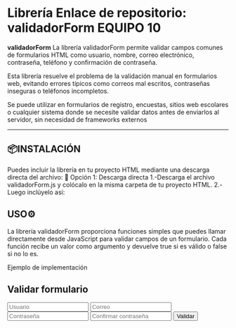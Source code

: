 # Librería Enlace de repositorio: validadorForm EQUIPO 10


**validadorForm** La librería validadorForm permite validar campos comunes de formularios HTML como usuario, nombre, correo electrónico, contraseña, teléfono y confirmación de contraseña.

Esta librería resuelve el problema de la validación manual en formularios web, evitando errores típicos como correos mal escritos, contraseñas inseguras o teléfonos incompletos.

Se puede utilizar en formularios de registro, encuestas, sitios web escolares o cualquier sistema donde se necesite validar datos antes de enviarlos al servidor, sin necesidad de frameworks externos

---

## 📦INSTALACIÓN
Puedes incluir la librería en tu proyecto HTML mediante una descarga directa del archivo:
🔹 Opción 1: Descarga directa
1.-Descarga el archivo validadorForm.js y colócalo en la misma carpeta de tu proyecto HTML.
2.-Luego inclúyelo así:
<script src="https://cdn.jsdelivr.net/npm/just-validate@4.2.0/dist/just-validate.production.min.js"></script>

## USO⚙️
La librería validadorForm proporciona funciones simples que puedes llamar directamente desde JavaScript para validar campos de un formulario. 
Cada función recibe un valor como argumento y devuelve true si es válido o false si no lo es.

Ejemplo de implementación 
<!DOCTYPE html>
<html lang="es">
<head>
  <meta charset="UTF-8">
  <title>Prueba de validadorForm</title>
  <script src="validadorForm.js"></script>
</head>
<body>
  <h2>Validar formulario</h2>

  <input type="text" id="usuario" placeholder="Usuario">
  <input type="text" id="correo" placeholder="Correo">
  <input type="password" id="password" placeholder="Contraseña">
  <input type="password" id="confirmar" placeholder="Confirmar contraseña">
  <button onclick="validarFormulario()">Validar</button>

  <script>
    function validarFormulario() {
      const usuario = document.getElementById("usuario").value;
      const correo = document.getElementById("correo").value;
      const pass = document.getElementById("password").value;
      const pass2 = document.getElementById("confirmar").value;

      if (!validadorForm.validarUsuario(usuario)) {
        alert("Usuario inválido");
        return;
      }

      if (!validadorForm.validarCorreo(correo)) {
        alert("Correo inválido");
        return;
      }

      if (!validadorForm.validarContrasena(pass)) {
        alert("Contraseña insegura");
        return;
      }

      if (!validadorForm.confirmarContrasena(pass, pass2)) {
        alert("Las contraseñas no coinciden");
        return;
      }

      alert("¡Formulario válido!");
    }
  </script>
</body>
</html>


